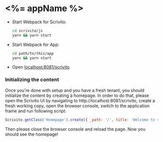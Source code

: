 # <%= appName %>

* Start Webpack for Scrivito:
  ```bash
  cd scrivito/js
  yarn && yarn start
  ```
* Start Webpack for App:
  ```bash
  cd path/to/this/app
  yarn && yarn start
  ```
* Open [localhost:8081/scrivito](http://localhost:8081/scrivito)

### Initializing the content

Once you're done with setup and you have a fresh tenant, you should initialize the content by
creating a homepage. In order to do that, please open the Scrivito UI by navigating to
http://localhost:8081/scrivito, create a fresh working copy, open the browser console, switch to
the application frame and run following script:

```js
Scrivito.getClass('Homepage').create({ _path: '/', title: 'Welcome to <%= appName %>!' });
```

Then please close the browser console and reload the page. Now you should see the homepage!
